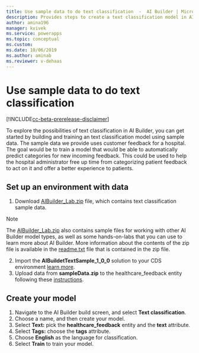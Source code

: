 ```yaml
---
title: Use sample data to do text classification  -  AI Builder | Microsoft Docs
description: Provides steps to create a text classification model in AI Builder using sample data provided by Microsoft.
author: amina196
manager: kvivek
ms.service: powerapps
ms.topic: conceptual
ms.custom: 
ms.date: 10/06/2019
ms.author: aminab
ms.reviewer: v-dehaas
---
```


# Use sample data to do text classification

[!INCLUDE[cc-beta-prerelease-disclaimer](./includes/cc-beta-prerelease-disclaimer.md)]

To explore the possibilities of text classification in AI Builder, you can get started by building and training an text classification model using sample data. The sample data we provide uses customer feedback for a hospital. The goal would be to train a model that would be able to automatically predict categories for new incoming feedback. This could be used to help the hospital administrator free up time from categorizing patient feedback to act on it and offer a better experience to patients.

## Set up an environment with data

1. Download [AIBuilder_Lab.zip](https://go.microsoft.com/fwlink/?linkid=2103171) file, which contains text classification sample data.

> [!NOTE]
> The [AIBuilder_Lab.zip](https://go.microsoft.com/fwlink/?linkid=2103171) also contains sample files for working with other AI Builder model types, as well as some hands-on-labs that you can use to learn more about AI Builder. More information about the contents of the zip file is available in the [readme.txt](https://go.microsoft.com/fwlink/?linkid=2108226) file that is contained in the zip file.

2. Import the **AIBuildetTextSample_1_0_0** solution to your CDS environment [learn more](https://docs.microsoft.com/en-us/power-platform/admin/wp-solution-packages).
3. Upload data from **sampleData.zip** to the healthcare_feedback entity following these [instructions](before-you-build-text-classification-model.md).

## Create your model

1. Navigate to the AI Builder build screen, and select **Text classification**.
2. Choose a name, and then create your model.
3. Select **Text:** pick the **healthcare_feedback** entity and the **text** attribute.
4. Select **Tags:** choose the **tags** attribute.
5. Choose **English** as the language for classification.
6. Select **Train** to train your model.
